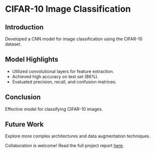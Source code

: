 # CIFAR-10 Image Classification

## Introduction
Developed a CNN model for image classification using the CIFAR-10 dataset.

## Model Highlights
- Utilized convolutional layers for feature extraction.
- Achieved high accuracy on test set (86%).
- Evaluated precision, recall, and confusion matrices.

## Conclusion
Effective model for classifying CIFAR-10 images.

## Future Work
Explore more complex architectures and data augmentation techniques.

Collaboration is welcome! Read the full project report [here](https://github.com/Endework/Zindi_projects/blob/Bill/Image%20classification%20with%20CNN.pdf). 
